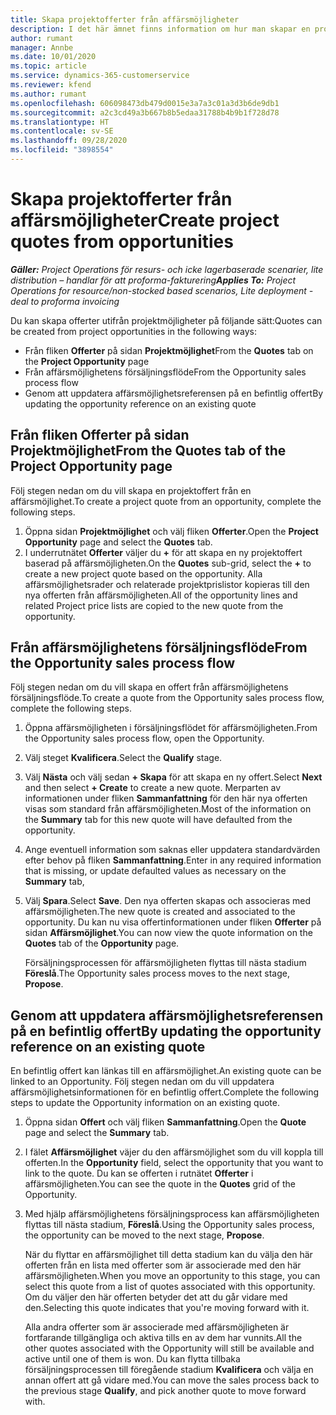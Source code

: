 ```yaml
---
title: Skapa projektofferter från affärsmöjligheter
description: I det här ämnet finns information om hur man skapar en projektoffert från en affärsmöjlighet.
author: rumant
manager: Annbe
ms.date: 10/01/2020
ms.topic: article
ms.service: dynamics-365-customerservice
ms.reviewer: kfend
ms.author: rumant
ms.openlocfilehash: 606098473db479d0015e3a7a3c01a3d3b6de9db1
ms.sourcegitcommit: a2c3cd49a3b667b8b5edaa31788b4b9b1f728d78
ms.translationtype: HT
ms.contentlocale: sv-SE
ms.lasthandoff: 09/28/2020
ms.locfileid: "3898554"
---
```

# <a name="create-project-quotes-from-opportunities"></a><span data-ttu-id="e30c4-103">Skapa projektofferter från affärsmöjligheter</span><span class="sxs-lookup"><span data-stu-id="e30c4-103">Create project quotes from opportunities</span></span>

<span data-ttu-id="e30c4-104">_**Gäller:** Project Operations för resurs- och icke lagerbaserade scenarier, lite distribution – handlar för att proforma-fakturering_</span><span class="sxs-lookup"><span data-stu-id="e30c4-104">_**Applies To:** Project Operations for resource/non-stocked based scenarios, Lite deployment - deal to proforma invoicing_</span></span>

<span data-ttu-id="e30c4-105">Du kan skapa offerter utifrån projektmöjligheter på följande sätt:</span><span class="sxs-lookup"><span data-stu-id="e30c4-105">Quotes can be created from project opportunities in the following ways:</span></span>

- <span data-ttu-id="e30c4-106">Från fliken **Offerter** på sidan **Projektmöjlighet**</span><span class="sxs-lookup"><span data-stu-id="e30c4-106">From the **Quotes** tab on the **Project Opportunity** page</span></span>
- <span data-ttu-id="e30c4-107">Från affärsmöjlighetens försäljningsflöde</span><span class="sxs-lookup"><span data-stu-id="e30c4-107">From the Opportunity sales process flow</span></span>
- <span data-ttu-id="e30c4-108">Genom att uppdatera affärsmöjlighetsreferensen på en befintlig offert</span><span class="sxs-lookup"><span data-stu-id="e30c4-108">By updating the opportunity reference on an existing quote</span></span>

## <a name="from-the-quotes-tab-of-the-project-opportunity-page"></a><span data-ttu-id="e30c4-109">Från fliken Offerter på sidan Projektmöjlighet</span><span class="sxs-lookup"><span data-stu-id="e30c4-109">From the Quotes tab of the Project Opportunity page</span></span>

<span data-ttu-id="e30c4-110">Följ stegen nedan om du vill skapa en projektoffert från en affärsmöjlighet.</span><span class="sxs-lookup"><span data-stu-id="e30c4-110">To create a project quote from an opportunity, complete the following steps.</span></span>

1. <span data-ttu-id="e30c4-111">Öppna sidan **Projektmöjlighet** och välj fliken **Offerter**.</span><span class="sxs-lookup"><span data-stu-id="e30c4-111">Open the **Project Opportunity** page and select the **Quotes** tab.</span></span> 
2. <span data-ttu-id="e30c4-112">I underrutnätet **Offerter** väljer du **+** för att skapa en ny projektoffert baserad på affärsmöjligheten.</span><span class="sxs-lookup"><span data-stu-id="e30c4-112">On the **Quotes** sub-grid, select the **+** to create a new project quote based on the opportunity.</span></span> <span data-ttu-id="e30c4-113">Alla affärsmöjlighetsrader och relaterade projektprislistor kopieras till den nya offerten från affärsmöjligheten.</span><span class="sxs-lookup"><span data-stu-id="e30c4-113">All of the opportunity lines and related Project price lists are copied to the new quote from the opportunity.</span></span>

## <a name="from-the-opportunity-sales-process-flow"></a><span data-ttu-id="e30c4-114">Från affärsmöjlighetens försäljningsflöde</span><span class="sxs-lookup"><span data-stu-id="e30c4-114">From the Opportunity sales process flow</span></span>

<span data-ttu-id="e30c4-115">Följ stegen nedan om du vill skapa en offert från affärsmöjlighetens försäljningsflöde.</span><span class="sxs-lookup"><span data-stu-id="e30c4-115">To create a quote from the Opportunity sales process flow, complete the following steps.</span></span>

1. <span data-ttu-id="e30c4-116">Öppna affärsmöjligheten i försäljningsflödet för affärsmöjligheten.</span><span class="sxs-lookup"><span data-stu-id="e30c4-116">From the Opportunity sales process flow, open the Opportunity.</span></span>
2. <span data-ttu-id="e30c4-117">Välj steget **Kvalificera**.</span><span class="sxs-lookup"><span data-stu-id="e30c4-117">Select the **Qualify** stage.</span></span> 
3. <span data-ttu-id="e30c4-118">Välj **Nästa** och välj sedan **+ Skapa** för att skapa en ny offert.</span><span class="sxs-lookup"><span data-stu-id="e30c4-118">Select **Next** and then select **+ Create** to create a new quote.</span></span> <span data-ttu-id="e30c4-119">Merparten av informationen under fliken **Sammanfattning** för den här nya offerten visas som standard från affärsmöjligheten.</span><span class="sxs-lookup"><span data-stu-id="e30c4-119">Most of the information on the **Summary** tab for this new quote will have defaulted from the opportunity.</span></span> 
4. <span data-ttu-id="e30c4-120">Ange eventuell information som saknas eller uppdatera standardvärden efter behov på fliken **Sammanfattning**.</span><span class="sxs-lookup"><span data-stu-id="e30c4-120">Enter in any required information that is missing, or update defaulted values as necessary on the **Summary** tab,</span></span>
5. <span data-ttu-id="e30c4-121">Välj **Spara**.</span><span class="sxs-lookup"><span data-stu-id="e30c4-121">Select **Save**.</span></span> <span data-ttu-id="e30c4-122">Den nya offerten skapas och associeras med affärsmöjligheten.</span><span class="sxs-lookup"><span data-stu-id="e30c4-122">The new quote is created and associated to the opportunity.</span></span> <span data-ttu-id="e30c4-123">Du kan nu visa offertinformationen under fliken **Offerter** på sidan **Affärsmöjlighet**.</span><span class="sxs-lookup"><span data-stu-id="e30c4-123">You can now view the quote information on the **Quotes** tab of the **Opportunity** page.</span></span> 

   <span data-ttu-id="e30c4-124">Försäljningsprocessen för affärsmöjligheten flyttas till nästa stadium **Föreslå**.</span><span class="sxs-lookup"><span data-stu-id="e30c4-124">The Opportunity sales process moves to the next stage, **Propose**.</span></span>


## <a name="by-updating-the-opportunity-reference-on-an-existing-quote"></a><span data-ttu-id="e30c4-125">Genom att uppdatera affärsmöjlighetsreferensen på en befintlig offert</span><span class="sxs-lookup"><span data-stu-id="e30c4-125">By updating the opportunity reference on an existing quote</span></span>

<span data-ttu-id="e30c4-126">En befintlig offert kan länkas till en affärsmöjlighet.</span><span class="sxs-lookup"><span data-stu-id="e30c4-126">An existing quote can be linked to an Opportunity.</span></span> <span data-ttu-id="e30c4-127">Följ stegen nedan om du vill uppdatera affärsmöjlighetsinformationen för en befintlig offert.</span><span class="sxs-lookup"><span data-stu-id="e30c4-127">Complete the following steps to update the Opportunity information on an existing quote.</span></span>

1. <span data-ttu-id="e30c4-128">Öppna sidan **Offert** och välj fliken **Sammanfattning**.</span><span class="sxs-lookup"><span data-stu-id="e30c4-128">Open the **Quote** page and select the **Summary** tab.</span></span>
2. <span data-ttu-id="e30c4-129">I fälet **Affärsmöjlighet** väjer du den affärsmöjlighet som du vill koppla till offerten.</span><span class="sxs-lookup"><span data-stu-id="e30c4-129">In the **Opportunity** field, select the opportunity that you want to link to the quote.</span></span> <span data-ttu-id="e30c4-130">Du kan se offerten i rutnätet **Offerter** i affärsmöjligheten.</span><span class="sxs-lookup"><span data-stu-id="e30c4-130">You can see the quote in the **Quotes** grid of the Opportunity.</span></span> 
3. <span data-ttu-id="e30c4-131">Med hjälp affärsmöjlighetens försäljningsprocess kan affärsmöjligheten flyttas till nästa stadium, **Föreslå**.</span><span class="sxs-lookup"><span data-stu-id="e30c4-131">Using the Opportunity sales process, the opportunity can be moved to the next stage, **Propose**.</span></span> 

   <span data-ttu-id="e30c4-132">När du flyttar en affärsmöjlighet till detta stadium kan du välja den här offerten från en lista med offerter som är associerade med den här affärsmöjligheten.</span><span class="sxs-lookup"><span data-stu-id="e30c4-132">When you move an opportunity to this stage, you can select this quote from a list of quotes associated with this opportunity.</span></span> <span data-ttu-id="e30c4-133">Om du väljer den här offerten betyder det att du går vidare med den.</span><span class="sxs-lookup"><span data-stu-id="e30c4-133">Selecting this quote indicates that you're moving forward with it.</span></span>

   <span data-ttu-id="e30c4-134">Alla andra offerter som är associerade med affärsmöjligheten är fortfarande tillgängliga och aktiva tills en av dem har vunnits.</span><span class="sxs-lookup"><span data-stu-id="e30c4-134">All the other quotes associated with the Opportunity will still be available and active until one of them is won.</span></span> <span data-ttu-id="e30c4-135">Du kan flytta tillbaka försäljningsprocessen till föregående stadium **Kvalificera** och välja en annan offert att gå vidare med.</span><span class="sxs-lookup"><span data-stu-id="e30c4-135">You can move the sales process back to the previous stage **Qualify**, and pick another quote to move forward with.</span></span>

